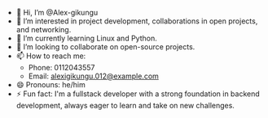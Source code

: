 - 👋 Hi, I’m @Alex-gikungu
- 👀 I’m interested in project development, collaborations in open projects, and networking.
- 🌱 I’m currently learning Linux and Python.
- 💞️ I’m looking to collaborate on open-source projects.
- 📫 How to reach me: 
  - Phone: 0112043557
  - Email: alexigikungu.012@example.com
- 😄 Pronouns: he/him
- ⚡ Fun fact: I'm a fullstack developer with a strong foundation in backend development, always eager to learn and take on new challenges.
